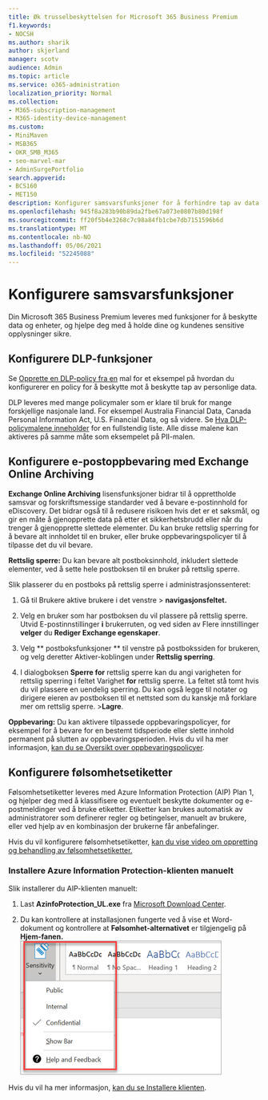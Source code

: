 ```yaml
---
title: Øk trusselbeskyttelsen for Microsoft 365 Business Premium
f1.keywords:
- NOCSH
ms.author: sharik
author: skjerland
manager: scotv
audience: Admin
ms.topic: article
ms.service: o365-administration
localization_priority: Normal
ms.collection:
- M365-subscription-management
- M365-identity-device-management
ms.custom:
- MiniMaven
- MSB365
- OKR_SMB_M365
- seo-marvel-mar
- AdminSurgePortfolio
search.appverid:
- BCS160
- MET150
description: Konfigurer samsvarsfunksjoner for å forhindre tap av data og bidra til å holde sensitiv informasjon for deg og kundene dine sikre.
ms.openlocfilehash: 945f8a283b90b89da2fbe67a073e0807b80d198f
ms.sourcegitcommit: ff20f5b4e3268c7c98a84fb1cbe7db7151596b6d
ms.translationtype: MT
ms.contentlocale: nb-NO
ms.lasthandoff: 05/06/2021
ms.locfileid: "52245088"
---
```

# <a name="set-up-compliance-features"></a>Konfigurere samsvarsfunksjoner

Din Microsoft 365 Business Premium leveres med funksjoner for å beskytte data og enheter, og hjelpe deg med å holde dine og kundenes sensitive opplysninger sikre.

## <a name="set-up-dlp-features"></a>Konfigurere DLP-funksjoner

Se [Opprette en DLP-policy fra en](../compliance/create-a-dlp-policy-from-a-template.md) mal for et eksempel på hvordan du konfigurerer en policy for å beskytte mot å beskytte tap av personlige data. 
  
DLP leveres med mange policymaler som er klare til bruk for mange forskjellige nasjonale land. For eksempel Australia Financial Data, Canada Personal Information Act, U.S. Financial Data, og så videre. Se [Hva DLP-policymalene inneholder](../compliance/what-the-dlp-policy-templates-include.md) for en fullstendig liste. Alle disse malene kan aktiveres på samme måte som eksempelet på PII-malen. 
  
## <a name="set-up-email-retention-with-exchange-online-archiving"></a>Konfigurere e-postoppbevaring med Exchange Online Archiving

 **Exchange Online Archiving** lisensfunksjoner bidrar til å opprettholde samsvar og forskriftsmessige standarder ved å bevare e-postinnhold for eDiscovery. Det bidrar også til å redusere risikoen hvis det er et søksmål, og gir en måte å gjenopprette data på etter et sikkerhetsbrudd eller når du trenger å gjenopprette slettede elementer. Du kan bruke rettslig sperring for å bevare alt innholdet til en bruker, eller bruke oppbevaringspolicyer til å tilpasse det du vil bevare.
  
**Rettslig sperre:** Du kan bevare alt postboksinnhold, inkludert slettede elementer, ved å sette hele postboksen til en bruker på rettslig sperre. 
    
Slik plasserer du en postboks på rettslig sperre i administrasjonssenteret:
    
1. Gå til Brukere aktive  brukere i det venstre \> **navigasjonsfeltet.**
    
2. Velg en bruker som har postboksen du vil plassere på rettslig sperre. Utvid E-postinnstillinger **i** brukerruten, og ved siden av Flere innstillinger **velger** du **Rediger Exchange egenskaper**.
    
3. Velg ** postboksfunksjoner ** til venstre på postbokssiden for brukeren,  og velg deretter Aktiver-koblingen under **Rettslig sperring**.
    
4. I dialogboksen **Sperre for** rettslig sperre kan du angi varigheten for rettslig sperring i feltet Varighet **for** rettslig sperre. La feltet stå tomt hvis du vil plassere en uendelig sperring. Du kan også legge til notater og dirigere eieren av postboksen til et nettsted som du kanskje må forklare mer om rettslig sperre. \>**Lagre**.
    
**Oppbevaring:** Du kan aktivere tilpassede oppbevaringspolicyer, for eksempel for å bevare for en bestemt tidsperiode eller slette innhold permanent på slutten av oppbevaringsperioden. Hvis du vil ha mer informasjon, [kan du se Oversikt over oppbevaringspolicyer](../compliance/retention.md).

## <a name="set-up-sensitivity-labels"></a>Konfigurere følsomhetsetiketter

Følsomhetsetiketter leveres med Azure Information Protection (AIP) Plan 1, og hjelper deg med å klassifisere og eventuelt beskytte dokumenter og e-postmeldinger ved å bruke etiketter. Etiketter kan brukes automatisk av administratorer som definerer regler og betingelser, manuelt av brukere, eller ved hjelp av en kombinasjon der brukerne får anbefalinger.

Hvis du vil konfigurere følsomhetsetiketter, [kan du vise video om oppretting og behandling av følsomhetsetiketter.](../business-video/create-sensitivity-labels.md)



### <a name="install-the-azure-information-protection-client-manually"></a>Installere Azure Information Protection-klienten manuelt

Slik installerer du AIP-klienten manuelt:

1. Last **AzinfoProtection_UL.exe** fra [Microsoft Download Center](https://www.microsoft.com/download/details.aspx?id=53018).
 
2. Du kan kontrollere at installasjonen fungerte ved å vise et Word-dokument og kontrollere at **Følsomhet-alternativet** er tilgjengelig på **Hjem-fanen.**
<br/>![Rullegardinmenyen Beskyttelse-fanen i et Word-dokument.](../media/word-sensitivity.png)

Hvis du vil ha mer informasjon, [kan du se Installere klienten](/azure/information-protection/infoprotect-tutorial-step3).